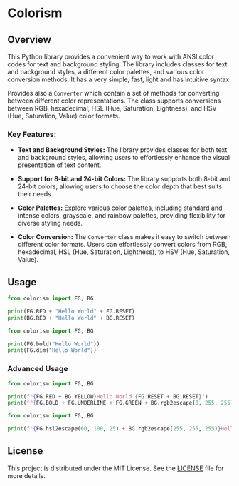 # Colorism

## Overview

This Python library provides a convenient way to work with ANSI color codes for text and background styling. The library includes classes for text and background styles, a different color palettes, and various color conversion methods. It has a very simple, fast, light and has intuitive syntax.

Provides also a `Converter` which contain a set of methods for converting between different color representations. The class supports conversions between RGB, hexadecimal, HSL (Hue, Saturation, Lightness), and HSV (Hue, Saturation, Value) color formats.

### Key Features:

- **Text and Background Styles:** The library provides classes for both text and background styles, allowing users to effortlessly enhance the visual presentation of text content.

- **Support for 8-bit and 24-bit Colors:** The library supports both 8-bit and 24-bit colors, allowing users to choose the color depth that best suits their needs.

- **Color Palettes:** Explore various color palettes, including standard and intense colors, grayscale, and rainbow palettes, providing flexibility for diverse styling needs.

- **Color Conversion:** The `Converter` class makes it easy to switch between different color formats. Users can effortlessly convert colors from RGB, hexadecimal, HSL (Hue, Saturation, Lightness), to HSV (Hue, Saturation, Value).

## Usage

```python
from colorism import FG, BG

print(FG.RED + "Hello World" + FG.RESET)
print(BG.RED + "Hello World" + BG.RESET)
```

```python
from colorism import FG, BG

print(FG.bold("Hello World"))
print(FG.dim("Hello World"))
```

### Advanced Usage
```python
from colorism import FG, BG

print(f"{FG.RED + BG.YELLOW}Hello World {FG.RESET + BG.RESET}")
print(f"{FG.BOLD + FG.UNDERLINE + FG.GREEN + BG.rgb2escape(0, 255, 255)} Hello World. {FG.RESET_ALL}")
```

```python
from colorism import FG, BG

print(f"{FG.hsl2escape(60, 100, 25) + BG.rgb2escape(255, 255, 255)}Hello World {FG.RESET + BG.RESET}")
```

## License
This project is distributed under the MIT License. See the [LICENSE](LICENSE) file for more details.
